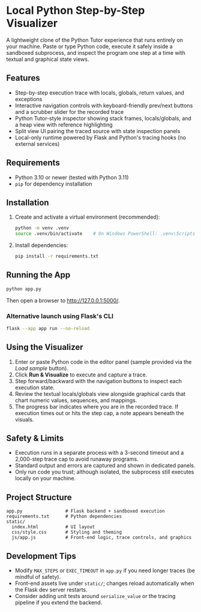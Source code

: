 # Local Python Step-by-Step Visualizer

A lightweight clone of the Python Tutor experience that runs entirely on your machine. Paste or type Python code, execute it safely inside a sandboxed subprocess, and inspect the program one step at a time with textual and graphical state views.

## Features
- Step-by-step execution trace with locals, globals, return values, and exceptions
- Interactive navigation controls with keyboard-friendly prev/next buttons and a scrubber slider for the recorded trace
- Python Tutor-style inspector showing stack frames, locals/globals, and a heap view with reference highlighting
- Split view UI pairing the traced source with state inspection panels
- Local-only runtime powered by Flask and Python's tracing hooks (no external services)

## Requirements
- Python 3.10 or newer (tested with Python 3.11)
- `pip` for dependency installation

## Installation
1. Create and activate a virtual environment (recommended):
   ```bash
   python -m venv .venv
   source .venv/bin/activate    # On Windows PowerShell: .venv\Scripts\Activate.ps1
   ```
2. Install dependencies:
   ```bash
   pip install -r requirements.txt
   ```

## Running the App
```bash
python app.py
```
Then open a browser to <http://127.0.0.1:5000/>.

### Alternative launch using Flask's CLI
```bash
flask --app app run --no-reload
```

## Using the Visualizer
1. Enter or paste Python code in the editor panel (sample provided via the *Load sample* button).
2. Click **Run & Visualize** to execute and capture a trace.
3. Step forward/backward with the navigation buttons to inspect each execution state.
4. Review the textual locals/globals view alongside graphical cards that chart numeric values, sequences, and mappings.
5. The progress bar indicates where you are in the recorded trace. If execution times out or hits the step cap, a note appears beneath the visuals.

## Safety & Limits
- Execution runs in a separate process with a 3-second timeout and a 2,000-step trace cap to avoid runaway programs.
- Standard output and errors are captured and shown in dedicated panels.
- Only run code you trust; although isolated, the subprocess still executes locally on your machine.

## Project Structure
```
app.py                # Flask backend + sandboxed execution
requirements.txt      # Python dependencies
static/
  index.html          # UI layout
  css/style.css       # Styling and theming
  js/app.js           # Front-end logic, trace controls, and graphics
```

## Development Tips
- Modify `MAX_STEPS` or `EXEC_TIMEOUT` in `app.py` if you need longer traces (be mindful of safety).
- Front-end assets live under `static/`; changes reload automatically when the Flask dev server restarts.
- Consider adding unit tests around `serialize_value` or the tracing pipeline if you extend the backend.
